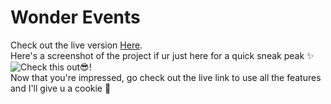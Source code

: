 # Wonder Events <br>
Check out the live version [Here](//calm-figolla-49c271.netlify.app). <br>
Here's a screenshot of the project if ur just here for a quick sneak peak ✨ <br>
![Check this out😎!](https://github.com/Nchhabra25/WonderEvents/assets/124149051/cb8e6c23-a89e-453e-91bd-f3d627267414) <br>
Now that you're impressed, go check out the live link to use all the features and I'll give u a cookie 🍪

 
